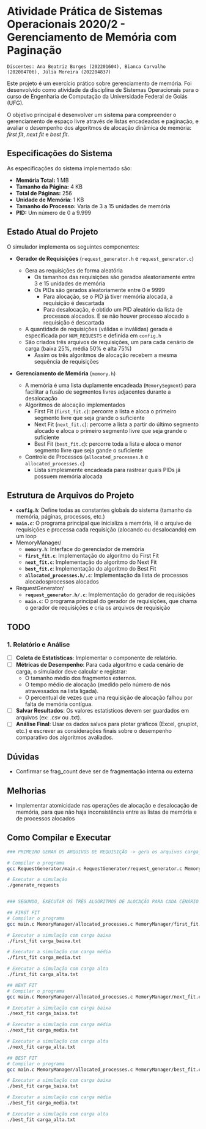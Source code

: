 # Atividade Prática de Sistemas Operacionais 2020/2 - Gerenciamento de Memória com Paginação

``Discentes: Ana Beatriz Borges (202201604), Bianca Carvalho (202004706), Júlia Moreira (202204837)``

Este projeto é um exercício prático sobre gerenciamento de memória. Foi desenvolvido como atividade da disciplina de Sistemas Operacionais para o curso de Engenharia de Computação da Universidade Federal de Goiás (UFG).

O objetivo principal é desenvolver um sistema para compreender o gerenciamento de espaço livre através de listas encadeadas e paginação, e avaliar o desempenho dos algoritmos de alocação dinâmica de memória: *first fit*, *next fit* e *best fit*.

## Especificações do Sistema

As especificações do sistema implementado são:
* **Memória Total:** 1 MB
* **Tamanho da Página:** 4 KB
* **Total de Páginas:** 256
* **Unidade de Memória**: 1 KB
* **Tamanho do Processo:** Varia de 3 a 15 unidades de memória
* **PID:** Um número de 0 a 9.999

## Estado Atual do Projeto

O simulador implementa os seguintes componentes:

- **Gerador de Requisições** (`request_generator.h` e `request_generator.c`)
    - Gera as requisições de forma aleatória
        - Os tamanhos das requisições são gerados aleatoriamente entre 3 e 15 unidades de memória
        - Os PIDs são gerados aleatoriamente entre 0 e 9999
            - Para alocação, se o PID já tiver memória alocada, a requisição é descartada
            - Para desalocação, é obtido um PID aleatório da lista de processos alocados. E se não houver processo alocado a requisição é descartada
    - A quantidade de requisições (válidas e inválidas) gerada é especificada por `NUM_REQUESTS` e definida em `config.h`
    - São criados três arquivos de requisições, um para cada cenário de carga (baixa 25%, média 50% e alta 75%)
        - Assim os três algoritmos de alocação recebem a mesma sequência de requisições

- **Gerenciamento de Memória** (`memory.h`)
    - A memória é uma lista duplamente encadeada (`MemorySegment`) para facilitar a fusão de segmentos livres adjacentes durante a desalocação
    - Algoritmos de alocação implementados
        - First Fit (`first_fit.c`): percorre a lista e aloca o primeiro segmento livre que seja grande o suficiente
        - Next Fit (`next_fit.c`): percorre a lista a partir do último segmento alocado e aloca o primeiro segmento livre que seja grande o suficiente
        - Best Fit (`best_fit.c`): percorre toda a lista e aloca o menor segmento livre que seja gande o suficiente
    - Controle de Processos (`allocated_processes.h` e `allocated_processes.c`)
        - Lista simplesmente encadeada para rastrear quais PIDs já possuem memória alocada

## Estrutura de Arquivos do Projeto

- **`config.h`**: Define todas as constantes globais do sistema (tamanho da memória, páginas, processos, etc.)
- **`main.c`**: O programa principal que inicializa a memória, lê o arquivo de requisições e processa cada requisição (alocando ou desalocando) em um loop
- MemoryManager/
    - **`memory.h`**: Interface do gerenciador de memória
    - **`first_fit.c`**: Implementação do algoritmo do First Fit
    - **`next_fit.c`**: Implementação do algoritmo do Next Fit
    - **`best_fit.c`**: Implementação do algoritmo do Best Fit
    - **`allocated_processes.h/.c`**: Implementação da lista de processos alocadosprocessos alocados
- RequestGenerator/
    - **`request_generator.h/.c`**: Implementação do gerador de requisições
    - **`main.c`**: O programa principal do gerador de requisições, que chama o gerador de requisições e cria os arquivos de requisição

## TODO

### 1. Relatório e Análise

- [ ] **Coleta de Estatísticas**: Implementar o componente de relatório.
- [ ] **Métricas de Desempenho**: Para cada algoritmo e cada cenário de carga, o simulador deve calcular e registrar:
    - O tamanho médio dos fragmentos externos.
    - O tempo médio de alocação (medido pelo número de nós atravessados na lista ligada).
    - O percentual de vezes que uma requisição de alocação falhou por falta de memória contígua.
- [ ] **Salvar Resultados**: Os valores estatísticos devem ser guardados em arquivos (ex: .csv ou .txt).
- [ ] **Análise Final**: Usar os dados salvos para plotar gráficos (Excel, gnuplot, etc.) e escrever as considerações finais sobre o desempenho comparativo dos algoritmos avaliados.

## Dúvidas
- Confirmar se frag_count deve ser de fragmentação interna ou externa

## Melhorias

- Implementar atomicidade nas operações de alocação e desalocação de memória, para que não haja inconsistência entre as listas de memória e de processos alocados

## Como Compilar e Executar

```bash
### PRIMEIRO GERAR OS ARQUIVOS DE REQUISIÇÃO -> gera os arquivos carga_baixa.txt, carga_media.txt e carga_alta.txt

# Compilar o programa
gcc RequestGenerator/main.c RequestGenerator/request_generator.c MemoryManager/allocated_processes.c -o generate_requests

# Executar a simulação
./generate_requests


### SEGUNDO, EXECUTAR OS TRÊS ALGORITMOS DE ALOCAÇÃO PARA CADA CENÁRIO DE CARGA

## FIRST FIT
# Compilar o programa
gcc main.c MemoryManager/allocated_processes.c MemoryManager/first_fit.c RequestGenerator/request_generator.c -o first_fit

# Executar a simulação com carga baixa
./first_fit carga_baixa.txt

# Executar a simulação com carga média
./first_fit carga_media.txt

# Executar a simulação com carga alta
./first_fit carga_alta.txt

## NEXT FIT
# Compilar o programa
gcc main.c MemoryManager/allocated_processes.c MemoryManager/next_fit.c RequestGenerator/request_generator.c -o next_fit

# Executar a simulação com carga baixa
./next_fit carga_baixa.txt

# Executar a simulação com carga média
./next_fit carga_media.txt

# Executar a simulação com carga alta
./next_fit carga_alta.txt

## BEST FIT
# Compilar o programa
gcc main.c MemoryManager/allocated_processes.c MemoryManager/best_fit.c RequestGenerator/request_generator.c -o best_fit

# Executar a simulação com carga baixa
./best_fit carga_baixa.txt

# Executar a simulação com carga média
./best_fit carga_media.txt

# Executar a simulação com carga alta
./best_fit carga_alta.txt